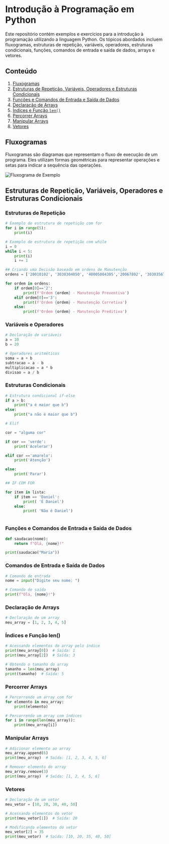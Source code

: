 # Introdução à Programação em Python

Este repositório contém exemplos e exercícios para a introdução à programação utilizando a linguagem Python. Os tópicos abordados incluem fluxogramas, estruturas de repetição, variáveis, operadores, estruturas condicionais, funções, comandos de entrada e saída de dados, arrays e vetores.

## Conteúdo

1. [Fluxogramas](#fluxogramas)
2. [Estruturas de Repetição, Variáveis, Operadores e Estruturas Condicionais](#estruturas-de-repetição-variáveis-operadores-e-estruturas-condicionais)
3. [Funções e Comandos de Entrada e Saída de Dados](#funções-e-comandos-de-entrada-e-saída-de-dados)
4. [Declaração de Arrays](#declaração-de-arrays)
5. [Índices e Função `len()`](#índices-e-função-len)
6. [Percorrer Arrays](#percorrer-arrays)
7. [Manipular Arrays](#manipular-arrays)
8. [Vetores](#vetores)

## Fluxogramas

Fluxogramas são diagramas que representam o fluxo de execução de um programa. Eles utilizam formas geométricas para representar operações e setas para indicar a sequência das operações.

![Fluxograma de Exemplo](https://upload.wikimedia.org/wikipedia/commons/thumb/3/3a/Flowchart_examples_with_simplified_symbols_and_connectors.png/400px-Flowchart_examples_with_simplified_symbols_and_connectors.png)

## Estruturas de Repetição, Variáveis, Operadores e Estruturas Condicionais

### Estruturas de Repetição

```python
# Exemplo de estrutura de repetição com for
for i in range(5):
    print(i)

# Exemplo de estrutura de repetição com while
i = 0
while i < 5:
    print(i)
    i += 1

## Criando uma Decisão baseado em ordens de Manutenção
ordens = ['20010102', '3030304050', '40005004305','20067802', '3030356750', '40005005675', '3030304050', '24505004305', '30067802', '4030356750']

for ordem in ordens:
    if ordem[0]=='2':
        print(f'Ordem {ordem} - Manutenção Preventiva')
    elif ordem[0]=='3':
        print(f'Ordem {ordem} - Manutenção Corretiva')
    else:
        print(f'Ordem {ordem} - Manutenção Preditiva')
```

### Variáveis e Operadores
```python
# Declaração de variáveis
a = 10
b = 20

# Operadores aritméticos
soma = a + b
subtracao = a - b
multiplicacao = a * b
divisao = a / b
```
### Estruturas Condicionais

```python
# Estrutura condicional if-else
if a > b:
    print("a é maior que b")
else:
    print("a não é maior que b")

# Elif

cor = "alguma cor"

if cor == 'verde':
    print('Acelerar')

elif cor =='amarelo':
    print('Atenção')

else:
    print('Parar')

## IF COM FOR

for item in lista:
    if item == 'Daniel':
        print( 'É Daniel')
    else:
        print( 'Não é Daniel')



```
### Funções e Comandos de Entrada e Saída de Dados

```python
def saudacao(nome):
    return f"Olá, {nome}!"

print(saudacao("Maria"))

```
### Comandos de Entrada e Saída de Dados


```python
# Comando de entrada
nome = input("Digite seu nome: ")

# Comando de saída
print(f"Olá, {nome}!")

```

### Declaração de Arrays

```python
# Declaração de um array
meu_array = [1, 2, 3, 4, 5]

```
### Índices e Função len()

```python
# Acessando elementos do array pelo índice
print(meu_array[0])  # Saída: 1
print(meu_array[2])  # Saída: 3

# Obtendo o tamanho do array
tamanho = len(meu_array)
print(tamanho)  # Saída: 5

```
### Percorrer Arrays

```python
# Percorrendo um array com for
for elemento in meu_array:
    print(elemento)

# Percorrendo um array com índices
for i in range(len(meu_array)):
    print(meu_array[i])

```
### Manipular Arrays
```python
# Adicionar elemento ao array
meu_array.append(6)
print(meu_array)  # Saída: [1, 2, 3, 4, 5, 6]

# Remover elemento do array
meu_array.remove(3)
print(meu_array)  # Saída: [1, 2, 4, 5, 6]

```
### Vetores
```python
# Declaração de um vetor
meu_vetor = [10, 20, 30, 40, 50]

# Acessando elementos do vetor
print(meu_vetor[1])  # Saída: 20

# Modificando elementos do vetor
meu_vetor[2] = 35
print(meu_vetor)  # Saída: [10, 20, 35, 40, 50]

```
